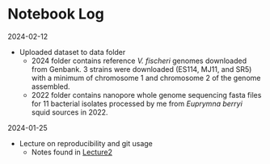 # Notebook Log


2024-02-12
* Uploaded dataset to data folder
  * 2024 folder contains reference *V. fischeri* genomes downloaded from Genbank. 3 strains were downloaded (ES114, MJ11, and SR5) with a minimum of chromosome 1 and chromosome 2 of the genome assembled. 
  * 2022 folder contains nanopore whole genome sequencing fasta files for 11 bacterial isolates processed by me from *Euprymna berryi* squid sources in 2022. 

2024-01-25
* Lecture on reproducibility and git usage
  * Notes found in [Lecture2](/lecture_notes/Lecture2.md)